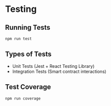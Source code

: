 # Testing

## Running Tests
```bash
npm run test
```

## Types of Tests
- Unit Tests (Jest + React Testing Library)
- Integration Tests (Smart contract interactions)

## Test Coverage
```bash
npm run coverage
```
